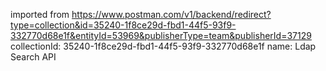 imported from https://www.postman.com/v1/backend/redirect?type=collection&id=35240-1f8ce29d-fbd1-44f5-93f9-332770d68e1f&entityId=53969&publisherType=team&publisherId=37129
collectionId: 35240-1f8ce29d-fbd1-44f5-93f9-332770d68e1f
name: Ldap Search API